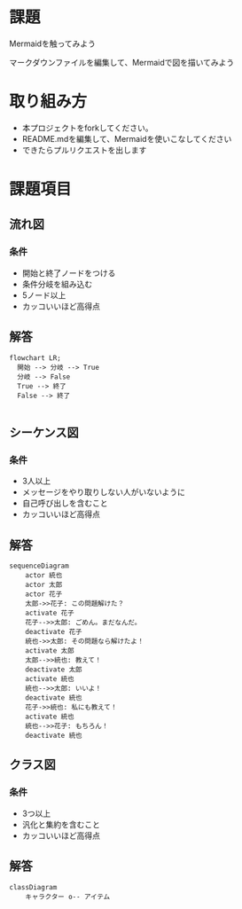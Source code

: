# 課題
Mermaidを触ってみよう

マークダウンファイルを編集して、Mermaidで図を描いてみよう

# 取り組み方
* 本プロジェクトをforkしてください。
* README.mdを編集して、Mermaidを使いこなしてください
* できたらプルリクエストを出します

# 課題項目
## 流れ図
### 条件
- 開始と終了ノードをつける
- 条件分岐を組み込む
- 5ノード以上
- カッコいいほど高得点

## 解答
```mermaid
flowchart LR;
  開始 --> 分岐 --> True
  分岐 --> False
  True --> 終了
  False --> 終了
  
```

## シーケンス図
### 条件
- 3人以上
- メッセージをやり取りしない人がいないように
- 自己呼び出しを含むこと
- カッコいいほど高得点

## 解答
```mermaid
sequenceDiagram
    actor 統也
    actor 太郎
    actor 花子
    太郎->>花子: この問題解けた？
    activate 花子
    花子-->>太郎: ごめん。まだなんだ。
    deactivate 花子
    統也->>太郎: その問題なら解けたよ！
    activate 太郎
    太郎-->>統也: 教えて！
    deactivate 太郎
    activate 統也
    統也-->>太郎: いいよ！
    deactivate 統也
    花子->>統也: 私にも教えて！
    activate 統也
    統也-->>花子: もちろん！
    deactivate 統也
```

## クラス図

### 条件
- 3つ以上
- 汎化と集約を含むこと
- カッコいいほど高得点

## 解答
```mermaid
classDiagram
    キャラクター o-- アイテム
```
